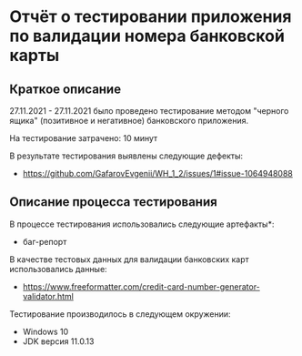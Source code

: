 # Отчёт о тестировании приложения по валидации номера банковской карты

## Краткое описание

27.11.2021 - 27.11.2021 было проведено тестирование методом "черного ящика" (позитивное и негативное) банковского приложения.

На тестирование затрачено: 10 минут

В результате тестирования выявлены следующие дефекты:
* https://github.com/GafarovEvgenii/WH_1_2/issues/1#issue-1064948088

## Описание процесса тестирования

В процессе тестирования использовались следующие артефакты*:
* баг-репорт

В качестве тестовых данных для валидации банковских карт использовались данные:
* https://www.freeformatter.com/credit-card-number-generator-validator.html

Тестирование производилось в следующем окружении:
* Windows 10
* JDK версия 11.0.13